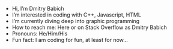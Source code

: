- Hi, I’m Dmitry Babich
- I’m interested in coding with C++, Javascript, HTML
- I’m currently diving deep into graphic programming
- How to reach me: Here or on Stack Overflow as Dmitry Babich
- Pronouns: He/Him/His
- Fun fact: I am coding for fun, at least for now...
<!---
dmitrycello/dmitrycello is a ✨ special ✨ repository because its `README.md` (this file) appears on your GitHub profile.
You can click the Preview link to take a look at your changes.
--->
